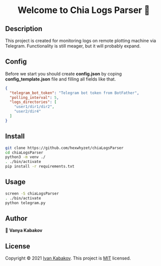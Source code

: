 <h1 align="center">Welcome to Chia Logs Parser 👋</h1>

## Description

This project is created for monitoring logs on remote plotting machine via Telegram.
Functionality is still meager, but it will probably expand.

## Config

Before we start you should create **config.json** by coping **config_template.json** file and filling all fields like that.

```json
{
  "telegram_bot_token": "Telegram bot token from BotFather",
  "polling_interval": 5,
  "logs_directories": [
    "user1/dir1/dir2",
    "user2/dir4"
  ]
}
```

## Install

```sh
git clone https://github.com/hexwhyzet/chiaLogsParser
cd chiaLogsParser
python3 -m venv ./
. ./bin/activate
pip install -r requirements.txt
```

## Usage

```sh
screen -S chiaLogsParser
. ./bin/activate
python telegram.py
```

## Author
👤 **Vanya Kabakov**

## License
Copyright © 2021 [Ivan Kabakov](https://github.com/hexwhyzet).
This project is [MIT](https://github.com/hexwhyzet/chiaLogsParser/blob/master/LICENSE) licensed.